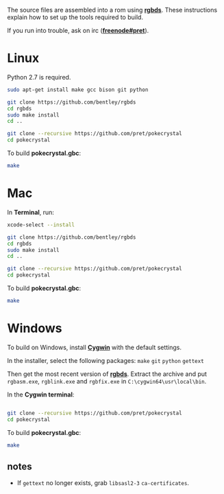 The source files are assembled into a rom using [**rgbds**](https://github.com/bentley/rgbds).
These instructions explain how to set up the tools required to build.

If you run into trouble, ask on irc ([**freenode#pret**](https://kiwiirc.com/client/irc.freenode.net/?#pret)).


# Linux

Python 2.7 is required.

```bash
sudo apt-get install make gcc bison git python

git clone https://github.com/bentley/rgbds
cd rgbds
sudo make install
cd ..

git clone --recursive https://github.com/pret/pokecrystal
cd pokecrystal
```

To build **pokecrystal.gbc**:

```bash
make
```


# Mac

In **Terminal**, run:

```bash
xcode-select --install

git clone https://github.com/bentley/rgbds
cd rgbds
sudo make install
cd ..

git clone --recursive https://github.com/pret/pokecrystal
cd pokecrystal
```

To build **pokecrystal.gbc**:

```bash
make
```


# Windows

To build on Windows, install [**Cygwin**](http://cygwin.com/install.html) with the default settings.

In the installer, select the following packages: `make` `git` `python` `gettext`

Then get the most recent version of [**rgbds**](https://github.com/bentley/rgbds/releases/).
Extract the archive and put `rgbasm.exe`, `rgblink.exe` and `rgbfix.exe` in `C:\cygwin64\usr\local\bin`.

In the **Cygwin terminal**:

```bash

git clone --recursive https://github.com/pret/pokecrystal
cd pokecrystal
```

To build **pokecrystal.gbc**:

```bash
make
```

## notes

- If `gettext` no longer exists, grab `libsasl2-3` `ca-certificates`.
